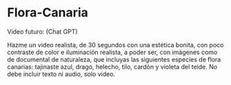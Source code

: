 # Flora-Canaria

Video futuro: (Chat GPT)

Hazme un video realista, de 30 segundos con una estética bonita, con poco contraste de color e iluminación realista, a poder ser, con imágenes como de documental de naturaleza, que incluyas las siguientes especies de flora canarias: tajinaste azul, drago, helecho, tilo, cardón y violeta del teide. No debe incluir texto ni audio, solo video.
